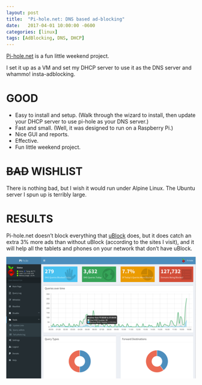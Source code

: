 ```yaml
---
layout: post
title:  "Pi-hole.net: DNS based ad-blocking"
date:   2017-04-01 10:00:00 -0600
categories: [linux]
tags: [AdBlocking, DNS, DHCP]
---
```


[Pi-hole.net](https://pi-hole.net/) is a fun little weekend project.

I set it up as a VM and set my DHCP server to use it as the DNS server and whammo! insta-adblocking.

# GOOD
* Easy to install and setup. (Walk through the wizard to install, then update your DHCP server to use pi-hole as your DNS server.)
* Fast and small. (Well, it was designed to run on a Raspberry Pi.)
* Nice GUI and reports.
* Effective.
* Fun little weekend project.

# ~~BAD~~ WISHLIST
There is nothing bad, but I wish it would run under Alpine Linux. The Ubuntu server I spun up is terribly large.

# RESULTS
Pi-hole.net doesn’t block everything that [uBlock](https://ublock.org/) does, but it does catch an extra 3% more ads than without uBlock (according to the sites I visit), and it will help all the tablets and phones on your network that don’t have uBlock.

![pic](/assets/2017/03/dashboard2121.png)
